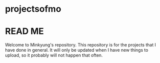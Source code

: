 # projectsofmo
# READ ME
Welcome to Minkyung's repository.
This repository is for the projects that I have done in general.
It will only be updated when I have new things to upload, so it probably will not happen that often.
